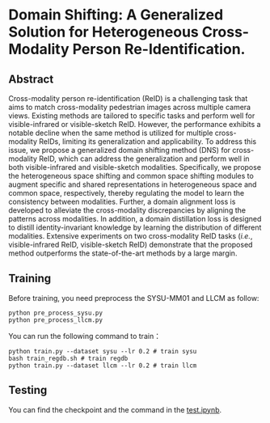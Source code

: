 # Domain Shifting: A Generalized Solution for Heterogeneous Cross-Modality Person Re-Identification.
## Abstract

Cross-modality person re-identification (ReID) is a challenging task that aims to match cross-modality pedestrian images across multiple camera views. Existing methods are tailored to specific tasks and perform well for visible-infrared or visible-sketch ReID. However, the performance exhibits a notable decline when the same method is utilized for multiple cross-modality ReIDs, limiting its generalization and applicability. To address this issue, we propose a generalized domain shifting method (DNS) for cross-modality ReID, which can address the generalization and perform well in both visible-infrared and visible-sketch modalities. Specifically, we propose the heterogeneous space shifting and common space shifting modules to augment specific and shared representations in heterogeneous space and common space, respectively, thereby regulating the model to learn the consistency between modalities. Further, a domain alignment loss is developed to alleviate the cross-modality discrepancies by aligning the patterns across modalities. In addition, a domain distillation loss is designed to distill identity-invariant knowledge by learning the distribution of different modalities. Extensive experiments on two cross-modality ReID tasks (*i.e.*, visible-infrared ReID, visible-sketch ReID) demonstrate that the proposed method outperforms the state-of-the-art methods by a large margin.



## Training

Before training, you need preprocess the SYSU-MM01 and LLCM as follow:

```
python pre_process_sysu.py
python pre_process_llcm.py
```

You can run the following command to train：

```
python train.py --dataset sysu --lr 0.2 # train sysu
bash train_regdb.sh # train regdb
python train.py --dataset llcm --lr 0.2 # train llcm
```

## Testing

You can find the checkpoint and the command in the [test.ipynb](./test.ipynb). 





